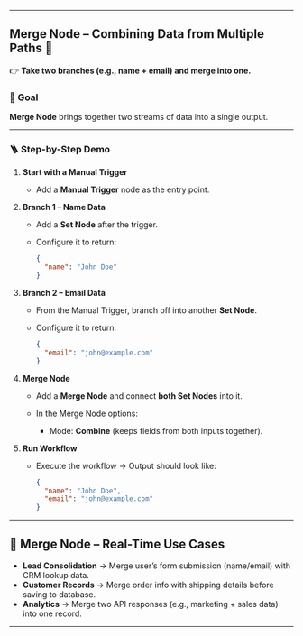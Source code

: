 
---

## Merge Node – Combining Data from Multiple Paths 🔗

👉 **Take two branches (e.g., name + email) and merge into one.**

### 🎯 Goal

 **Merge Node** brings together two streams of data into a single output.

---

### 🪜 Step-by-Step Demo

1. **Start with a Manual Trigger**

   * Add a **Manual Trigger** node as the entry point.

2. **Branch 1 – Name Data**

   * Add a **Set Node** after the trigger.
   * Configure it to return:

     ```json
     {
       "name": "John Doe"
     }
     ```

3. **Branch 2 – Email Data**

   * From the Manual Trigger, branch off into another **Set Node**.
   * Configure it to return:

     ```json
     {
       "email": "john@example.com"
     }
     ```

4. **Merge Node**

   * Add a **Merge Node** and connect **both Set Nodes** into it.
   * In the Merge Node options:

     * Mode: **Combine** (keeps fields from both inputs together).

5. **Run Workflow**

   * Execute the workflow → Output should look like:

     ```json
     {
       "name": "John Doe",
       "email": "john@example.com"
     }
     ```

---

## 🔗 Merge Node – Real-Time Use Cases

* **Lead Consolidation** → Merge user’s form submission (name/email) with CRM lookup data.
* **Customer Records** → Merge order info with shipping details before saving to database.
* **Analytics** → Merge two API responses (e.g., marketing + sales data) into one record.

---
